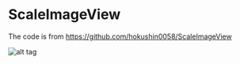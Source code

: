 # ScaleImageView
The code is from https://github.com/hokushin0058/ScaleImageView

![alt tag](https://github.com/yuxiaohui78/ScaleAnimateImageView/blob/master/screenshot/screenshot.gif "Screenshot")
